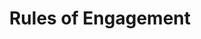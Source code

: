 ---
title: "Rules of Engagement"
menu:
  sidebar:
    name: Rules of Engagement
    identifier: rules-of-engagement
    weight: 10
---